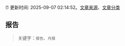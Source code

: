 :alarm_clock: 更新时间: 2025-09-07 02:14:52。[文章来源](/README.md)、[文章分类](/TAGS.md)

## 报告


> 关键字：`报告`、`月报`



